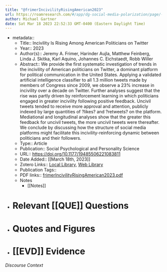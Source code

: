 ```yaml
---
title: "@frimerIncivilityRisingAmerican2023"
url: https://roamresearch.com/#/app/dg-social-media-polarization/page/-WjIgbPTn
author: Michael Gartner
date: Sat Mar 18 2023 22:52:33 GMT-0400 (Eastern Daylight Time)
---
```


- metadata::
    - Title:: Incivility Is Rising Among American Politicians on Twitter
    - Year:: 2023
    - Author(s):: Jeremy A. Frimer, Harinder Aujla, Matthew Feinberg, Linda J. Skitka, Karl Aquino, Johannes C. Eichstaedt, Robb Willer
    - Abstract:: We provide the first systematic investigation of trends in the incivility of American politicians on Twitter, a dominant platform for political communication in the United States. Applying a validated artificial intelligence classifier to all 1.3 million tweets made by members of Congress since 2009, we observe a 23% increase in incivility over a decade on Twitter. Further analyses suggest that the rise was partly driven by reinforcement learning in which politicians engaged in greater incivility following positive feedback. Uncivil tweets tended to receive more approval and attention, publicly indexed by large quantities of ?likes? and ?retweets? on the platform. Mediational and longitudinal analyses show that the greater this feedback for uncivil tweets, the more uncivil tweets were thereafter. We conclude by discussing how the structure of social media platforms might facilitate this incivility-reinforcing dynamic between politicians and their followers.
    - Type:: Article
    - Publication:: Social Psychological and Personality Science
    - URL:: https://doi.org/10.1177/19485506221083811
    - Date Added:: [[March 18th, 2023]]
    - Zotero Links:: [Local Library](zotero://select/groups/4993221/items/C9USB7UW), [Web Library](https://www.zotero.org/groups/4993221/items/C9USB7UW)
    - Publication Tags::
    - PDF links:: [frimerIncivilityRisingAmerican2023.pdf](zotero://open-pdf/groups/4993221/items/UATCJFDY)
    - Notes
        - [[Notes]]
- # Relevant [[QUE]] Questions
- # Quotes and Figures
- # [[EVD]] Evidence

###### Discourse Context


